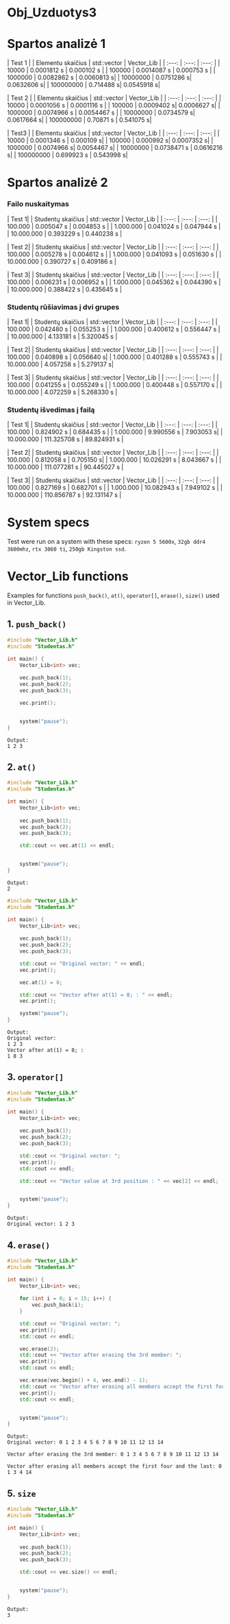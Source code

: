 # Obj_Uzduotys3

# Spartos analizė 1

| Test 1 |
| Elementu skaičius | std::vector | Vector_Lib |
| :---: | :---: | :---: |
| 10000 | 0.0001812 s | 0.000102 s |
| 100000 | 0.0014087 s | 0.000753 s |
| 1000000 | 0.0082862 s | 0.0060813 s|
| 10000000 | 0.0751286 s| 0.0632606 s|
| 100000000 | 0.714488 s| 0.0545918 s|

| Test 2 |
| Elementu skaičius | std::vector | Vector_Lib |
| :---: | :---: | :---: |
| 10000 | 0.0001056 s | 0.0001116 s |
| 100000 | 0.0009402 s| 0.0006627 s|
| 1000000 | 0.0074966 s | 0.0054467 s |
| 10000000 | 0.0734579 s| 0.0617664 s|
| 100000000 | 0.70871 s | 0.541075 s|

| Test3 |
| Elementu skaičius | std::vector | Vector_Lib |
| :---: | :---: | :---: |
| 10000 | 0.0001346 s | 0.000109 s|
| 100000 | 0.000992 s| 0.0007352 s|
| 1000000 | 0.0074966 s| 0.0054467 s|
| 10000000 | 0.0738471 s | 0.0616216 s|
| 100000000 | 0.699923 s | 0.543998 s|

# Spartos analizė 2
### Failo nuskaitymas
| Test 1|
| Studentų skaičius | std::vector | Vector_Lib |
| :---: | :---: | :---: |
| 100.000 | 0.005047 s | 0.004853 s |
| 1.000.000 | 0.041024 s | 0.047944 s |
| 10.000.000 | 0.393229 s | 0.440238 s |

| Test 2|
| Studentų skaičius | std::vector | Vector_Lib |
| :---: | :---: | :---: |
| 100.000 | 0.005278 s | 0.004612 s |
| 1.000.000 | 0.041093 s | 0.051630 s |
| 10.000.000 | 0.390727 s | 0.409186 s |


| Test 3|
| Studentų skaičius | std::vector | Vector_Lib |
| :---: | :---: | :---: |
| 100.000 | 0.006231 s | 0.006952 s |
| 1.000.000 | 0.045362 s | 0.044390 s |
| 10.000.000 | 0.388422 s | 0.435645 s |

### Studentų rūšiavimas į dvi grupes

| Test 1|
| Studentų skaičius | std::vector | Vector_Lib |
| :---: | :---: | :---: |
| 100.000 | 0.042480 s | 0.055253 s |
| 1.000.000 | 0.400612 s | 0.556447 s |
| 10.000.000 | 4.133181 s | 5.320045 s |

| Test 2|
| Studentų skaičius | std::vector | Vector_Lib |
| :---: | :---: | :---: |
| 100.000 | 0.040898 s | 0.056640 s|
| 1.000.000 | 0.401288 s | 0.555743 s |
| 10.000.000 | 4.057258 s | 5.279137 s|


| Test 3|
| Studentų skaičius | std::vector | Vector_Lib |
| :---: | :---: | :---: |
| 100.000 | 0.041255 s | 0.055249 s |
| 1.000.000 | 0.400448 s | 0.557170 s |
| 10.000.000 | 4.072259 s | 5.268330 s |

### Studentų išvedimas į failą

| Test 1|
| Studentų skaičius | std::vector | Vector_Lib |
| :---: | :---: | :---: |
| 100.000 | 0.824902 s | 0.684435 s |
| 1.000.000 | 9.990556 s | 7.903053 s|
| 10.000.000 | 111.325708 s | 89.824931 s |

| Test 2|
| Studentų skaičius | std::vector | Vector_Lib |
| :---: | :---: | :---: |
| 100.000 | 0.812058 s | 0.705150 s|
| 1.000.000 | 10.026291 s | 8.043667 s |
| 10.000.000 | 111.077281 s | 90.445027 s |


| Test 3|
| Studentų skaičius | std::vector | Vector_Lib |
| :---: | :---: | :---: |
| 100.000 | 0.827169 s | 0.682701 s |
| 1.000.000 | 10.082943 s | 7.949102 s |
| 10.000.000 | 110.856787 s | 92.131147 s |

# System specs
Test were run on a system with these specs: `ryzen 5 5600x`, `32gb ddr4 3600mhz`, `rtx 3060 ti`, `250gb Kingston ssd`.

# Vector_Lib functions
Examples for functions `push_back()`, `at()`, `operator[]`, `erase()`, `size()` used in Vector_Lib.

## 1. `push_back()`

```cpp
#include "Vector_Lib.h"
#include "Studentas.h"

int main() {
    Vector_Lib<int> vec;
    
    vec.push_back(1);
    vec.push_back(2);
    vec.push_back(3);

    vec.print();


    system("pause");
}
```
```
Output:
1 2 3
```

## 2. `at()`

```cpp
#include "Vector_Lib.h"
#include "Studentas.h"

int main() {
    Vector_Lib<int> vec;
    
    vec.push_back(1);
    vec.push_back(2);
    vec.push_back(3);

    std::cout << vec.at(1) << endl;


    system("pause");
}
```
```
Output:
2
```

```cpp
#include "Vector_Lib.h"
#include "Studentas.h"

int main() {
    Vector_Lib<int> vec;
    
    vec.push_back(1);
    vec.push_back(2);
    vec.push_back(3);

    std::cout << "Original vector: " << endl;
    vec.print();

    vec.at(1) = 8;

    std::cout << "Vector after at(1) = 8; : " << endl;
    vec.print();

    system("pause");
}
```

```
Output:
Original vector:
1 2 3
Vector after at(1) = 8; :
1 8 3
```

## 3. `operator[]`

```cpp
#include "Vector_Lib.h"
#include "Studentas.h"

int main() {
    Vector_Lib<int> vec;
    
    vec.push_back(1);
    vec.push_back(2);
    vec.push_back(3);

    std::cout << "Original vector: ";
    vec.print();
    std::cout << endl;

    std::cout << "Vector value at 3rd position : " << vec[2] << endl;


    system("pause");
}
```
```
Output:
Original vector: 1 2 3
```

## 4. `erase()`

```cpp
#include "Vector_Lib.h"
#include "Studentas.h"

int main() {
    Vector_Lib<int> vec;
    
    for (int i = 0; i < 15; i++) {
        vec.push_back(i);
    }

    std::cout << "Original vector: ";
    vec.print();
    std::cout << endl;

    vec.erase(2);
    std::cout << "Vector after erasing the 3rd member: ";
    vec.print();
    std::cout << endl;

    vec.erase(vec.begin() + 4, vec.end() - 1);
    std::cout << "Vector after erasing all members accept the first four and the last: ";
    vec.print();
    std::cout << endl;


    system("pause");
}
```
```
Output:
Original vector: 0 1 2 3 4 5 6 7 8 9 10 11 12 13 14

Vector after erasing the 3rd member: 0 1 3 4 5 6 7 8 9 10 11 12 13 14

Vector after erasing all members accept the first four and the last: 0 1 3 4 14
```

## 5. `size`

```cpp
#include "Vector_Lib.h"
#include "Studentas.h"

int main() {
    Vector_Lib<int> vec;
    
    vec.push_back(1);
    vec.push_back(2);
    vec.push_back(3);

    std::cout << vec.size() << endl;


    system("pause");
}
```
```
Output:
3
```